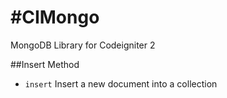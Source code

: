 #CIMongo
=======

MongoDB Library for Codeigniter 2

##Insert Method
* `insert` Insert a new document into a collection

